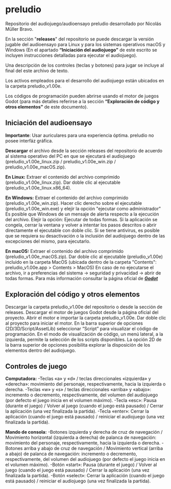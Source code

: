 # preludio

Repositorio del audiojuego/audioensayo preludio desarrollado por Nicolás Müller Bravo.

En la sección "**releases**" del repositorio se puede descargar la versión jugable del audioensayo para Linux y para los sistemas operativos macOS y Windows (En el apartado **“Iniciación del audiojuego”** de este escrito se incluyen instrucciones detalladas para ejecutar el audiojuego).

Una descripción de los controles (teclas y botones) para jugar se incluye al final del este archivo de texto. 

Los activos empleados para el desarrollo del audiojuego están ubicados en la carpeta preludio_v1.00e.

Los códigos de programación pueden abrirse usando el motor de juegos Godot (para más detalles referirse a la sección **“Exploración de código y otros elementos”** de este documento).


## Iniciación del audioensayo

**Importante**: Usar auriculares para una experiencia óptima. preludio no posee interfáz gráfica.

**Descargar** el archivo desde la sección releases del repositorio de acuerdo al sistema operativo del PC en que se ejecutará el audiojuego (preludio_v1.00e_linux.zip / preludio_v1.00e_win.zip / preludio_v1.00e_macOS.zip).

**En Linux:**
Extraer el contenido del archivo comprimido (preludio_v1.00e_linux.zip).
Dar doble clic al ejecutable (preludio_v1.00e_linux.x86_64). 

**En Windows:**
Extraer el contenido del archivo comprimido (preludio_v1.00e_win.zip).
Hacer clic derecho sobre el ejecutable (preludio_v1.00e_win.exe) y elejir la opción "ejecutar como administrador"
Es posible que Windows de un mensaje de alerta respecto a la ejecución del archivo. 
Elejir la opción: Ejecutar de todas formas.
Si la aplicación se congela, cerrar la ventana y volver a intentar los pasos descritos o abrir directamente el ejecutable con doble clic.
Si se tiene antivirus, es posible que se requiera su desactivación o la inclusión del audiojuego dentro de las excepciones del mismo, para ejecutarlo.

**En macOS:**
Extraer el contenido del archivo comprimido (preludio_v1.00e_macOS.zip).
Dar doble clic al ejecutable (preludio_v1.00e) incluido en la carpeta MacOS (ubicada dentro de la carpeta "Contents": preludio_v1.00e.app > Contents > MacOS)
En caso de no ejecutarse el archivo, ir a preferencias del sistema -> seguridad y privacidad -> abrir de todas formas.
Para más información consultar la página oficial de [**_Godot_**](https://docs.godotengine.org/es/4.x/tutorials/export/running_on_macos.html#doc-running-on-macos)


## Exploración del código y otros elementos

Descargar la carpeta preludio_v1.00e del repositorio o desde la sección de releases.
Descargar el motor de juegos Godot desde la página oficial del proyecto.
Abrir el motor e importar la carpeta preludio_v1.00e.
Dar doble clic al proyecto para iniciar el motor.
En la barra superior de opciones (2D/3D/Script/AssetLib) seleccionar “Script” para visualizar el código de programación.
En el modo de visualización de código, un menú lateral, a la izquierda, permite la selección de los scripts disponibles.
La opción 2D de la barra superior de opciones posibilita explorar la disposición de los elementos dentro del audiojuego.


## Controles de juego

**Computadora:**
-Teclas «a» y «d» / teclas direccionales «izquierda» y «derecha»: movimiento del personaje, respectivamente, hacia la izquierda o derecha.
-Teclas «w» y «s» / teclas direccionales «arriba» y «abajo»: incremento o decremento, respectivamente, del volumen del audiojuego (por defecto el juego inicia en el volumen máximo).
-Tecla «esc»: Pausa (durante el juego) / Volver al juego (cuando el juego está pausado) / Cerrar la aplicación (una vez finalizada la partida).
-Tecla «enter»: Cerrar la aplicación (cuando el juego está pausado) / reiniciar el audiojuego (una vez finalizada la partida).
        
**Mando de consola:**
-Botones izquierda y derecha de cruz de navegación / Movimiento horizontal (izquierda a derecha) de palanca de navegación: movimiento del personaje, respectivamente, hacia la izquierda o derecha.
-Botones arriba y abajo de cruz de navegación / Movimiento vertical (arriba a abajo) de palanca de navegación: incremento o decremento, respectivamente, del volumen del audiojuego (por defecto el juego inicia en el volumen máximo).
-Botón «start»: Pausa (durante el juego) / Volver al juego (cuando el juego está pausado) / Cerrar la aplicación (una vez finalizada la partida).
-Botón «select»: Cerrar la aplicación (cuando el juego está pausado) / reiniciar el audiojuego (una vez finalizada la partida).
